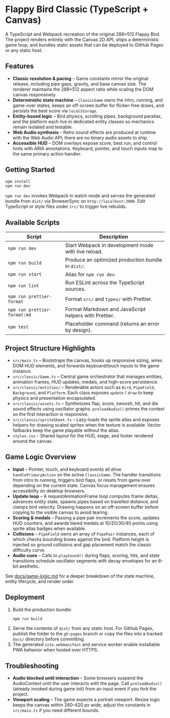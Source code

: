 # Flappy Bird Classic (TypeScript + Canvas)

A TypeScript and Webpack recreation of the original 288×512 Flappy Bird. The
project renders entirely with the Canvas 2D API, ships a deterministic game
loop, and bundles static assets that can be deployed to GitHub Pages or any
static host.

## Features

- **Classic resolution & pacing** – Game constants mirror the original release,
  including pipe gaps, gravity, and base canvas size. The renderer maintains the
  288×512 aspect ratio while scaling the DOM canvas responsively.
- **Deterministic state machine** – `ClassicGame` owns the intro, running, and
  game-over states, keeps an off-screen buffer for flicker-free draws, and
  persists the best score via `localStorage`.
- **Entity-based logic** – Bird physics, scrolling pipes, background parallax,
  and the platform each live in dedicated entity classes so mechanics remain
  isolated and testable.
- **Web Audio synthesis** – Retro sound effects are produced at runtime with the
  Web Audio API; there are no binary audio assets to ship.
- **Accessible HUD** – DOM overlays expose score, best run, and control hints
  with ARIA annotations. Keyboard, pointer, and touch inputs map to the same
  primary action handler.

## Getting Started

```bash
npm install
npm run dev
```

`npm run dev` invokes Webpack in watch mode and serves the generated bundle from
`dist/` via BrowserSync on `http://localhost:3000`. Edit TypeScript or style
files under `src/` to trigger live rebuilds.

## Available Scripts

| Script | Description |
| --- | --- |
| `npm run dev` | Start Webpack in development mode with live reload. |
| `npm run build` | Produce an optimized production bundle in `dist/`. |
| `npm run start` | Alias for `npm run dev`. |
| `npm run lint` | Run ESLint across the TypeScript sources. |
| `npm run prettier-format` | Format `src/` and `types/` with Prettier. |
| `npm run prettier-format:md` | Format Markdown and JavaScript helpers with Prettier. |
| `npm test` | Placeholder command (returns an error by design). |

## Project Structure Highlights

- `src/main.ts` – Bootstraps the canvas, hooks up responsive sizing, wires DOM
  HUD elements, and forwards keyboard/touch inputs to the game instance.
- `src/classic/Game.ts` – Central game orchestrator that manages entities,
  animation frames, HUD updates, medals, and high-score persistence.
- `src/classic/entities/` – Renderable actors such as `Bird`, `PipeField`,
  `Background`, and `Platform`. Each class exposes `update` / `draw` to keep
  physics and presentation encapsulated.
- `src/classic/assets.ts` – Synthesizes flap, score, swoosh, hit, and die sound
  effects using oscillator graphs. `preloadAudio()` primes the context so the
  first interaction is responsive.
- `src/classic/spriteSheet.ts` – Lazy-loads the sprite atlas and exposes helpers
  for drawing scaled sprites when the texture is available. Vector fallbacks keep
  the game playable without the atlas.
- `styles.css` – Shared layout for the HUD, stage, and footer rendered around the
  canvas.

## Game Logic Overview

- **Input** – Pointer, touch, and keyboard events all drive `handlePrimaryAction`
  on the active `ClassicGame`. The handler transitions from intro to running,
  triggers bird flaps, or resets from game over depending on the current state.
  Canvas focus management ensures accessibility on desktop browsers.
- **Update loop** – A requestAnimationFrame loop computes frame deltas, advances
  entity state, spawns pipes based on travelled distance, and clamps bird
  velocity. Drawing happens on an off-screen buffer before copying to the visible
  canvas to avoid tearing.
- **Scoring & medals** – Passing a pipe pair increments the score, updates HUD
  counters, and awards tiered medals at 10/20/30/40 points using sprite atlas
  badges when available.
- **Collisions** – `PipeField` owns an array of `PipePair` instances, each of
  which checks bounding boxes against the bird. Platform height is injected so
  ground collisions and gap placement match the classic difficulty curve.
- **Audio cues** – Calls to `playSound()` during flaps, scoring, hits, and state
  transitions schedule oscillator segments with decay envelopes for an 8-bit
  aesthetic.

See [docs/game-logic.md](docs/game-logic.md) for a deeper breakdown of the
state machine, entity lifecycle, and render order.

## Deployment

1. Build the production bundle:
   ```bash
   npm run build
   ```
2. Serve the contents of `dist/` from any static host. For GitHub Pages, publish
   the folder to the `gh-pages` branch or copy the files into a tracked `docs/`
   directory before committing.
3. The generated `site.webmanifest` and service worker enable installable PWA
   behavior when hosted over HTTPS.

## Troubleshooting

- **Audio blocked until interaction** – Some browsers suspend the AudioContext
  until the user interacts with the page. Call `preloadAudio()` (already invoked
  during game init) from an input event if you fork the project.
- **Viewport scaling** – The game expects a portrait viewport. Resize logic keeps
  the canvas within 260–420 px wide; adjust the constants in `src/main.ts` if you
  need different bounds.
